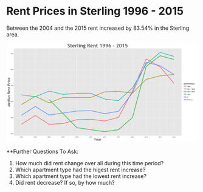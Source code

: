 Rent Prices in Sterling 1996 - 2015
================

Between the 2004 and the 2015 rent increased by 83.54% in the Sterling area.

![](../images/sterling.png)

\*\*Further Questions To Ask:

1.  How much did rent change over all during this time period?
2.  Which apartment type had the higest rent increase?
3.  Which apartment type had the lowest rent increase?
4.  Did rent decrease? If so, by how much?
